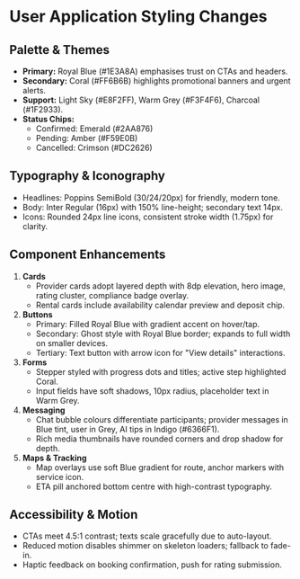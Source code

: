 # User Application Styling Changes

## Palette & Themes
- **Primary:** Royal Blue (#1E3A8A) emphasises trust on CTAs and headers.
- **Secondary:** Coral (#FF6B6B) highlights promotional banners and urgent alerts.
- **Support:** Light Sky (#E8F2FF), Warm Grey (#F3F4F6), Charcoal (#1F2933).
- **Status Chips:**
  - Confirmed: Emerald (#2AA876)
  - Pending: Amber (#F59E0B)
  - Cancelled: Crimson (#DC2626)

## Typography & Iconography
- Headlines: Poppins SemiBold (30/24/20px) for friendly, modern tone.
- Body: Inter Regular (16px) with 150% line-height; secondary text 14px.
- Icons: Rounded 24px line icons, consistent stroke width (1.75px) for clarity.

## Component Enhancements
1. **Cards**
   - Provider cards adopt layered depth with 8dp elevation, hero image, rating cluster, compliance badge overlay.
   - Rental cards include availability calendar preview and deposit chip.
2. **Buttons**
   - Primary: Filled Royal Blue with gradient accent on hover/tap.
   - Secondary: Ghost style with Royal Blue border; expands to full width on smaller devices.
   - Tertiary: Text button with arrow icon for "View details" interactions.
3. **Forms**
   - Stepper styled with progress dots and titles; active step highlighted Coral.
   - Input fields have soft shadows, 10px radius, placeholder text in Warm Grey.
4. **Messaging**
   - Chat bubble colours differentiate participants; provider messages in Blue tint, user in Grey, AI tips in Indigo (#6366F1).
   - Rich media thumbnails have rounded corners and drop shadow for depth.
5. **Maps & Tracking**
   - Map overlays use soft Blue gradient for route, anchor markers with service icon.
   - ETA pill anchored bottom centre with high-contrast typography.

## Accessibility & Motion
- CTAs meet 4.5:1 contrast; texts scale gracefully due to auto-layout.
- Reduced motion disables shimmer on skeleton loaders; fallback to fade-in.
- Haptic feedback on booking confirmation, push for rating submission.
